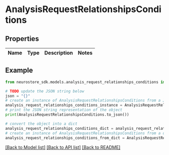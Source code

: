# AnalysisRequestRelationshipsConditions


## Properties

Name | Type | Description | Notes
------------ | ------------- | ------------- | -------------

## Example

```python
from neurostore_sdk.models.analysis_request_relationships_conditions import AnalysisRequestRelationshipsConditions

# TODO update the JSON string below
json = "{}"
# create an instance of AnalysisRequestRelationshipsConditions from a JSON string
analysis_request_relationships_conditions_instance = AnalysisRequestRelationshipsConditions.from_json(json)
# print the JSON string representation of the object
print(AnalysisRequestRelationshipsConditions.to_json())

# convert the object into a dict
analysis_request_relationships_conditions_dict = analysis_request_relationships_conditions_instance.to_dict()
# create an instance of AnalysisRequestRelationshipsConditions from a dict
analysis_request_relationships_conditions_from_dict = AnalysisRequestRelationshipsConditions.from_dict(analysis_request_relationships_conditions_dict)
```
[[Back to Model list]](../README.md#documentation-for-models) [[Back to API list]](../README.md#documentation-for-api-endpoints) [[Back to README]](../README.md)


